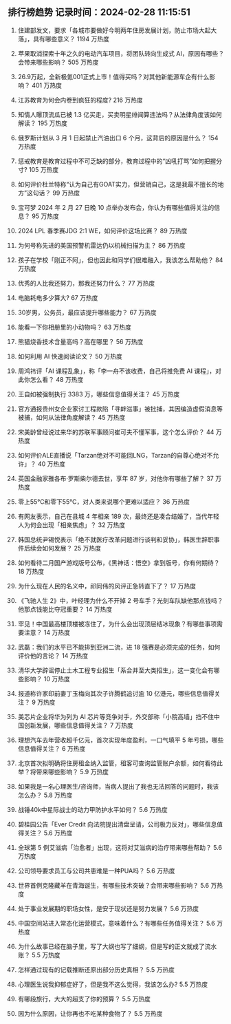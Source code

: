 
## 排行榜趋势 记录时间：2024-02-28 11:15:51
  
  1. 住建部发文，要求「各城市要做好今明两年住房发展计划，防止市场大起大落」，具有哪些意义？ 1194 万热度
    
  2. 苹果取消探索十年之久的电动汽车项目，将团队转向生成式 AI，原因有哪些？会带来哪些影响？ 505 万热度
    
  3. 26.9万起，全新极氪001正式上市！值得买吗？对其他新能源车企有什么影响？ 401 万热度
    
  4. 江苏教育为何会内卷到疯狂的程度? 216 万热度
    
  5. 知情人曝顶流瓜已被 1.3 亿买走，买卖明星绯闻算违法吗？从法律角度该如何解读？ 195 万热度
    
  6. 俄罗斯计划从 3 月 1 日起禁止汽油出口 6 个月，这背后的原因是什么？ 154 万热度
    
  7. 惩戒教育是教育过程中不可乏缺的部分，教育过程中的“凶吼打骂”如何把握分寸? 105 万热度
    
  8. 如何评价杜兰特称“认为自己有GOAT实力，但营销自己，这是我最不擅长的地方”这句话？ 99 万热度
    
  9. 宝可梦 2024 年 2 月 27 日晚 10 点举办发布会，你认为有哪些值得关注的信息？ 95 万热度
    
  10. 2024 LPL 春季赛JDG 2:1 WE，如何评价这场比赛？ 89 万热度
    
  11. 为何号称先进的美国预警机雷达仍以机械扫描为主？ 86 万热度
    
  12. 孩子在学校「刚正不阿」，但也因此和同学们很难融入，我该怎么帮助他？ 84 万热度
    
  13. 优秀的人比我还努力，那我还努力什么？ 77 万热度
    
  14. 电脑耗电多少算大? 67 万热度
    
  15. 30岁男，公务员，最应该提升哪些能力？ 67 万热度
    
  16. 能看一下你相册里的小动物吗？ 63 万热度
    
  17. 熊猫烧香技术含量高吗？高在哪里？ 56 万热度
    
  18. 如何利用 AI 快速阅读论文？ 50 万热度
    
  19. 周鸿祎评「AI 课程乱象」，称「李一舟不该收费，自己将推免费 AI 课程」，对此你怎么看？ 48 万热度
    
  20. 王自如被强制执行 3383 万，哪些信息值得关注？ 45 万热度
    
  21. 官方通报贵州女企业家讨工程款陷「寻衅滋事」被批捕，其因编造虚假消息等被捕，如何从法律角度解读？ 45 万热度
    
  22. 宋美龄曾经说过来华的苏联军事顾问崔可夫不懂军事，这个怎么评价？ 44 万热度
    
  23. 如何评价ALE直播说「Tarzan绝对不可能回LNG，Tarzan的自尊心绝对不允许」？ 40 万热度
    
  24. 英国金融家雅各布·罗斯柴尔德去世，享年 87 岁，对他你有哪些了解？ 37 万热度
    
  25. 零上55℃和零下55℃，对人类来说哪个更难以适应？ 36 万热度
    
  26. 有网友表示，自己在县城 4 年相亲 189 次，最终还是凑合结婚了，当代年轻人为何会出现「相亲焦虑」？ 32 万热度
    
  27. 韩国总统尹锡悦表示「绝不就医疗改革问题进行谈判和妥协」，韩医生辞职事件后续会如何发展？ 25 万热度
    
  28. 如何看待二月国产游戏版号公布，《黑神话：悟空》拿到版号，你有何期待？ 18 万热度
    
  29. 为什么现在人民的名义中，祁同伟的风评正急转直下了？ 17 万热度
    
  30. 《飞驰人生 2》中，叶经理为什么不开掉 2 号车手？光刻车队缺他那点钱吗？他那点钱能比夺冠重要？ 14 万热度
    
  31. 罕见！中国最高楼顶楼被冻住了，为什么会出现顶层结冰现象？有哪些事项需要注意？ 14 万热度
    
  32. 武磊：我们的水平已不能排到亚洲二流，进 18 强赛是必须完成的任务，如何评价他的言论？ 14 万热度
    
  33. 清华大学辟谣停止土木工程专业招生「系合并至大类招生」，这一变化会有哪些影响？ 10 万热度
    
  34. 报道称许家印前妻丁玉梅向其次子许腾鹤追讨逾 10 亿港元，哪些信息值得关注？ 9 万热度
    
  35. 美芯片企业将华为列为 AI 芯片等竞争对手，外交部称「小院高墙」挡不住中国创新发展，哪些信息值得关注？ 7 万热度
    
  36. 理想汽车去年营收超千亿元，首次实现年度盈利，一口气填平 5 年亏损，哪些信息值得关注？ 6 万热度
    
  37. 北京首次拟明确将住房租金纳入监管，租客可查询监管账户余额，如何看待此举？将带来哪些影响？ 5.9 万热度
    
  38. 如果我是一名心理医生/咨询师，当病人提出了我也无法回答的问题时，我该怎么办？ 5.8 万热度
    
  39. 战锤40k中星际战士的动力甲防护水平如何？ 5.6 万热度
    
  40. 碧桂园公告「Ever Credit 向法院提出清盘呈请，公司极力反对」，哪些信息值得关注？ 5.6 万热度
    
  41. 全球第 5 例艾滋病「治愈者」出现，这将对艾滋病的治疗带来哪些帮助？ 5.6 万热度
    
  42. 公司领导要求员工与公司共患难是一种PUA吗？ 5.6 万热度
    
  43. 世界首例克隆藏羊在青海诞生，有哪些技术突破？会带来哪些影响？ 5.6 万热度
    
  44. 处于事业发展期的职场女性，是安于现状还是努力发展？ 5.6 万热度
    
  45. 中国空间站进入常态化运营模式，意味着什么？有哪些任务值得关注？ 5.6 万热度
    
  46. 为什么故事已经在脑子里，写了大纲也写了细纲，但是写的正文就成了流水账？ 5.5 万热度
    
  47. 怎样通过现有的记载推断还原出部分历史真相？ 5.5 万热度
    
  48. 心理医生说我抑郁症好了，但是我不这么觉得，我该怎么办? 5.5 万热度
    
  49. 有哪段旅行，大大的超支了你的预算？ 5.5 万热度
    
  50. 因为什么原因，让你再也不吃某种食物了？ 5.5 万热度
    